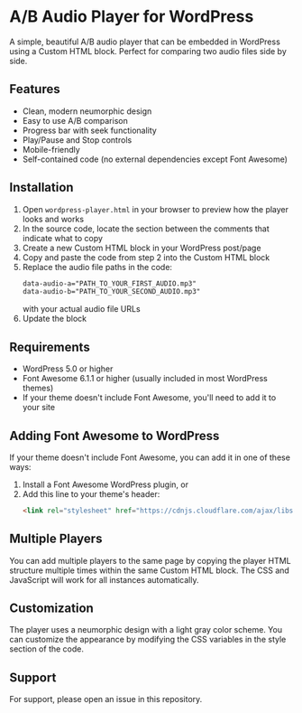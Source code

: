 # A/B Audio Player for WordPress

A simple, beautiful A/B audio player that can be embedded in WordPress using a Custom HTML block. Perfect for comparing two audio files side by side.

## Features

- Clean, modern neumorphic design
- Easy to use A/B comparison
- Progress bar with seek functionality
- Play/Pause and Stop controls
- Mobile-friendly
- Self-contained code (no external dependencies except Font Awesome)

## Installation

1. Open `wordpress-player.html` in your browser to preview how the player looks and works
2. In the source code, locate the section between the comments that indicate what to copy
3. Create a new Custom HTML block in your WordPress post/page
4. Copy and paste the code from step 2 into the Custom HTML block
5. Replace the audio file paths in the code:
   ```html
   data-audio-a="PATH_TO_YOUR_FIRST_AUDIO.mp3"
   data-audio-b="PATH_TO_YOUR_SECOND_AUDIO.mp3"
   ```
   with your actual audio file URLs
6. Update the block

## Requirements

- WordPress 5.0 or higher
- Font Awesome 6.1.1 or higher (usually included in most WordPress themes)
- If your theme doesn't include Font Awesome, you'll need to add it to your site

## Adding Font Awesome to WordPress

If your theme doesn't include Font Awesome, you can add it in one of these ways:

1. Install a Font Awesome WordPress plugin, or
2. Add this line to your theme's header:
   ```html
   <link rel="stylesheet" href="https://cdnjs.cloudflare.com/ajax/libs/font-awesome/6.1.1/css/all.min.css">
   ```

## Multiple Players

You can add multiple players to the same page by copying the player HTML structure multiple times within the same Custom HTML block. The CSS and JavaScript will work for all instances automatically.

## Customization

The player uses a neumorphic design with a light gray color scheme. You can customize the appearance by modifying the CSS variables in the style section of the code.

## Support

For support, please open an issue in this repository.

